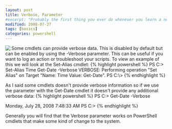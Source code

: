 ```yaml
---
layout: post
title: Verbose, Parameter
#excerpt: "Probably the first thing you ever do whenever you learn a new language is to write your hello world program, however in PowerShell the most simple script will fail to load!"
modified: 2008-07-27
tags: [basics]
categories: powershell
---
```

<img align="left" src="{{ site.image_url }}/powershell-parameter-verbose.jpg" class="left" />
Some cmdlets can provide verbose data. This is disabled by default but can be enabled by using the -Verbose parameter. This can be useful if you want to log an action or troubleshoot your scripts.
<!--more-->
To view an example of this we will look at the Set-Alias cmdlet:
{% highlight powershell %}
PS C:> Set-Alias Time Get-Date -Verbose
VERBOSE: Performing operation "Set Alias" on Target "Name: Time Value: Get-Date".
PS C:\>
{% endhighlight %}

As I said some cmdlets doesn't provide verbose information so if we use the parameter with the Get-Date cmdlet it doesn't provide any additional verbose data:
{% highlight powershell %}
PS C:\> Get-Date -Verbose

Monday, July 28, 2008 7:48:33 AM
PS C:\>
{% endhighlight %}

Generally you will find that the Verbose parameter works on PowerShell cmdlets that make some kind of change to the system.
